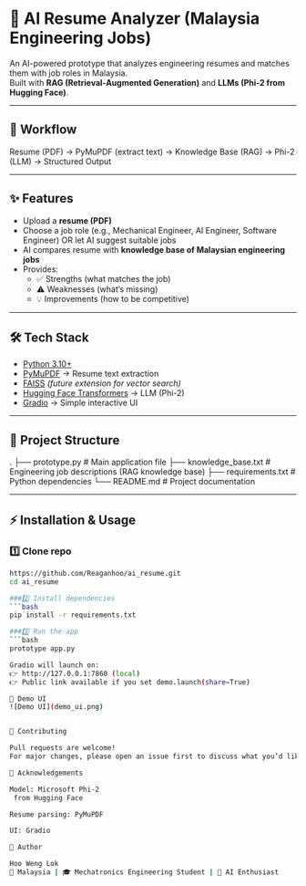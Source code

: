 # 📄 AI Resume Analyzer (Malaysia Engineering Jobs)

An AI-powered prototype that analyzes engineering resumes and matches them with job roles in Malaysia.  
Built with **RAG (Retrieval-Augmented Generation)** and **LLMs (Phi-2 from Hugging Face)**.  

---

## 🚀 Workflow
Resume (PDF) → PyMuPDF (extract text) → Knowledge Base (RAG) → Phi-2 (LLM) → Structured Output


---

## ✨ Features
- Upload a **resume (PDF)**  
- Choose a job role (e.g., Mechanical Engineer, AI Engineer, Software Engineer) OR let AI suggest suitable jobs  
- AI compares resume with **knowledge base of Malaysian engineering jobs**  
- Provides:
  - ✅ Strengths (what matches the job)  
  - ⚠️ Weaknesses (what’s missing)  
  - 💡 Improvements (how to be competitive)  

---

## 🛠️ Tech Stack
- [Python 3.10+](https://www.python.org/)  
- [PyMuPDF](https://pymupdf.readthedocs.io/) → Resume text extraction  
- [FAISS](https://github.com/facebookresearch/faiss) *(future extension for vector search)*  
- [Hugging Face Transformers](https://huggingface.co/docs/transformers/) → LLM (Phi-2)  
- [Gradio](https://gradio.app/) → Simple interactive UI  

---

## 📂 Project Structure
.
├── prototype.py # Main application file
├── knowledge_base.txt # Engineering job descriptions (RAG knowledge base)
├── requirements.txt # Python dependencies
└── README.md # Project documentation

---

## ⚡ Installation & Usage

### 1️⃣ Clone repo
```bash
https://github.com/Reaganhoo/ai_resume.git
cd ai_resume

###2️⃣ Install dependencies
```bash
pip install -r requirements.txt

###3️⃣ Run the app
```bash
prototype app.py

Gradio will launch on:
👉 http://127.0.0.1:7860 (local)
👉 Public link available if you set demo.launch(share=True)

📸 Demo UI
![Demo UI](demo_ui.png)


🤝 Contributing

Pull requests are welcome!
For major changes, please open an issue first to discuss what you’d like to change.

📢 Acknowledgements

Model: Microsoft Phi-2
 from Hugging Face

Resume parsing: PyMuPDF

UI: Gradio

🧑 Author

Hoo Weng Lok
📍 Malaysia | 🎓 Mechatronics Engineering Student | 🤖 AI Enthusiast


